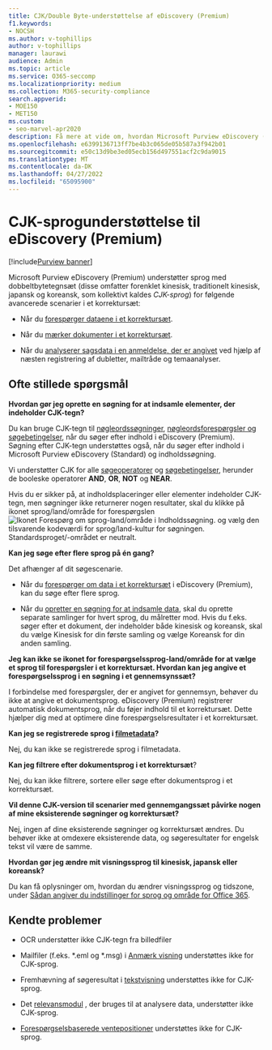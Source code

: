 ```yaml
---
title: CJK/Double Byte-understøttelse af eDiscovery (Premium)
f1.keywords:
- NOCSH
ms.author: v-tophillips
author: v-tophillips
manager: laurawi
audience: Admin
ms.topic: article
ms.service: O365-seccomp
ms.localizationpriority: medium
ms.collection: M365-security-compliance
search.appverid:
- MOE150
- MET150
ms.custom:
- seo-marvel-apr2020
description: Få mere at vide om, hvordan Microsoft Purview eDiscovery (Premium) i Microsoft 365 understøtter kinesiske, japanske og koreanske (CJK) sprog, som bruger et dobbeltbytetegnsæt.
ms.openlocfilehash: e6399136713ff7be4b3c065de05b587a3f942b01
ms.sourcegitcommit: e50c13d9be3ed05ecb156d497551acf2c9da9015
ms.translationtype: MT
ms.contentlocale: da-DK
ms.lasthandoff: 04/27/2022
ms.locfileid: "65095900"
---
```

# <a name="cjk-language-support-for-ediscovery-premium"></a>CJK-sprogunderstøttelse til eDiscovery (Premium)

[!include[Purview banner](../includes/purview-rebrand-banner.md)]

Microsoft Purview eDiscovery (Premium) understøtter sprog med dobbeltbytetegnsæt (disse omfatter forenklet kinesisk, traditionelt kinesisk, japansk og koreansk, som kollektivt kaldes *CJK-sprog*) for følgende avancerede scenarier i et korrektursæt:

- Når du [forespørger dataene i et korrektursæt](review-set-search.md).

- Når du [mærker dokumenter i et korrektursæt](tagging-documents.md).

- Når du [analyserer sagsdata i en anmeldelse, der er angivet](analyzing-data-in-review-set.md) ved hjælp af næsten registrering af dubletter, mailtråde og temaanalyser.

## <a name="frequently-asked-questions"></a>Ofte stillede spørgsmål

**Hvordan gør jeg oprette en søgning for at indsamle elementer, der indeholder CJK-tegn?**

Du kan bruge CJK-tegn til [nøgleordssøgninger](building-search-queries.md#keyword-searches), [nøgleordsforespørgsler og søgebetingelser](keyword-queries-and-search-conditions.md), når du søger efter indhold i eDiscovery (Premium). Søgning efter CJK-tegn understøttes også, når du søger efter indhold i Microsoft Purview eDiscovery (Standard) og indholdssøgning.

Vi understøtter CJK for alle [søgeoperatorer](keyword-queries-and-search-conditions.md#search-operators) og [søgebetingelser](keyword-queries-and-search-conditions.md#search-conditions), herunder de booleske operatorer **AND**, **OR**, **NOT** og **NEAR**.

Hvis du er sikker på, at indholdsplaceringer eller elementer indeholder CJK-tegn, men søgninger ikke returnerer nogen resultater, skal du klikke på ikonet sprog/land/område for forespørgslen ![Ikonet Forespørg om sprog-land/område i Indholdssøgning.](../media/8d4b60c8-e1f1-40f9-88ae-ee2a7eca0886.png) og vælg den tilsvarende kodeværdi for sprog/land-kultur for søgningen. Standardsproget/-området er neutralt.

**Kan jeg søge efter flere sprog på én gang?**

Det afhænger af dit søgescenarie.

- Når du [forespørger om data i et korrektursæt](review-set-search.md) i eDiscovery (Premium), kan du søge efter flere sprog.

- Når du [opretter en søgning for at indsamle data](create-draft-collection.md), skal du oprette separate samlinger for hvert sprog, du målretter mod. Hvis du f.eks. søger efter et dokument, der indeholder både kinesisk og koreansk, skal du vælge Kinesisk for din første samling og vælge Koreansk for din anden samling.

**Jeg kan ikke se ikonet for forespørgselssprog-land/område for at vælge et sprog til forespørgsler i et korrektursæt. Hvordan kan jeg angive et forespørgselssprog i en søgning i et gennemsynssæt?**

I forbindelse med forespørgsler, der er angivet for gennemsyn, behøver du ikke at angive et dokumentsprog. eDiscovery (Premium) registrerer automatisk dokumentsprog, når du føjer indhold til et korrektursæt. Dette hjælper dig med at optimere dine forespørgselsresultater i et korrektursæt.

**Kan jeg se registrerede sprog i [filmetadata](view-documents-in-review-set.md#file-metadata)?**

Nej, du kan ikke se registrerede sprog i filmetadata.

**Kan jeg filtrere efter dokumentsprog i et korrektursæt**?

Nej, du kan ikke filtrere, sortere eller søge efter dokumentsprog i et korrektursæt.

**Vil denne CJK-version til scenarier med gennemgangssæt påvirke nogen af mine eksisterende søgninger og korrektursæt?**

Nej, ingen af dine eksisterende søgninger og korrektursæt ændres. Du behøver ikke at omdexere eksisterende data, og søgeresultater for engelsk tekst vil være de samme.

**Hvordan gør jeg ændre mit visningssprog til kinesisk, japansk eller koreansk?**

Du kan få oplysninger om, hvordan du ændrer visningssprog og tidszone, under [Sådan angiver du indstillinger for sprog og område for Office 365](/office365/troubleshoot/access-management/set-language-and-region).

## <a name="known-issues"></a>Kendte problemer

- OCR understøtter ikke CJK-tegn fra billedfiler

- Mailfiler (f.eks. *.eml og *.msg) i [Anmærk visning](view-documents-in-review-set.md#annotate-view) understøttes ikke for CJK-sprog.

- Fremhævning af søgeresultat i [tekstvisning](view-documents-in-review-set.md#text-view) understøttes ikke for CJK-sprog.

- Det [relevansmodul](using-relevance.md) , der bruges til at analysere data, understøtter ikke CJK-sprog.

- [Forespørgselsbaserede ventepositioner](managing-holds.md#manage-non-custodial-holds) understøttes ikke for CJK-sprog.